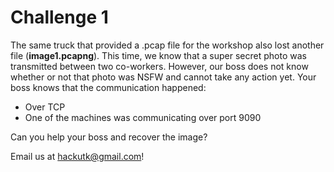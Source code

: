 # Challenge 1
The same truck that provided a .pcap file for the workshop also lost another file (**image1.pcapng**). This time, we know that a super secret photo was transmitted between two co-workers. However, our boss does not know whether or not that photo was NSFW and cannot take any action yet. Your boss knows that the communication happened:
- Over TCP
- One of the machines was communicating over port 9090

Can you help your boss and recover the image?

Email us at hackutk@gmail.com!
